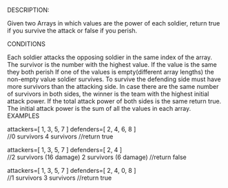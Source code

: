 DESCRIPTION:

Given two Arrays in which values are the power of each soldier, return true if you survive the attack or false if you perish.

CONDITIONS

Each soldier attacks the opposing soldier in the same index of the array. The survivor is the number with the highest value.
If the value is the same they both perish
If one of the values is empty(different array lengths) the non-empty value soldier survives.
To survive the defending side must have more survivors than the attacking side.
In case there are the same number of survivors in both sides, the winner is the team with the highest initial attack power. If the total attack power of both sides is the same return true.
The initial attack power is the sum of all the values in each array.
EXAMPLES

attackers=[ 1, 3, 5, 7 ]   defenders=[ 2, 4, 6, 8 ]  
//0 survivors                4 survivors
//return true


attackers=[ 1, 3, 5, 7 ]   defenders=[ 2, 4 ]  
//2 survivors  (16 damage)   2 survivors (6 damage)
//return false

attackers=[ 1, 3, 5, 7 ]   defenders=[ 2, 4, 0, 8 ]  
//1 survivors                3 survivors 
//return true